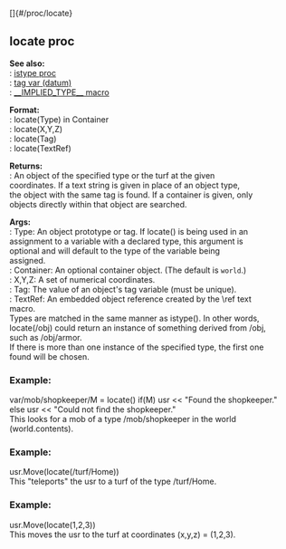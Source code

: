[]{#/proc/locate}    
## locate proc    
**See also:**    
:   [istype proc](/ref/proc/istype.md)    
:   [tag var (datum)](/ref/datum/var/tag.md)    
:   [\_\_IMPLIED_TYPE\_\_ macro](/ref/DM/preprocessor/__IMPLIED_TYPE__.md)    
<!-- -->    
**Format:**    
:   locate(Type) in Container    
:   locate(X,Y,Z)    
:   locate(Tag)    
:   locate(TextRef)    
<!-- -->    
**Returns:**    
:   An object of the specified type or the turf at the given    
    coordinates. If a text string is given in place of an object type,    
    the object with the same tag is found. If a container is given, only    
    objects directly within that object are searched.    
<!-- -->    
**Args:**    
:   Type: An object prototype or tag. If locate() is being used in an    
    assignment to a variable with a declared type, this argument is    
    optional and will default to the type of the variable being    
    assigned.    
:   Container: An optional container object. (The default is `world`.)    
:   X,Y,Z: A set of numerical coordinates.    
:   Tag: The value of an object\'s tag variable (must be unique).    
:   TextRef: An embedded object reference created by the \\ref text    
    macro.    
Types are matched in the same manner as istype(). In other words,    
locate(/obj) could return an instance of something derived from /obj,    
such as /obj/armor.    
If there is more than one instance of the specified type, the first one    
found will be chosen.    
### Example:    
var/mob/shopkeeper/M = locate() if(M) usr \<\< \"Found the shopkeeper.\"    
else usr \<\< \"Could not find the shopkeeper.\"    
This looks for a mob of a type /mob/shopkeeper in the world    
(world.contents).    
### Example:    
usr.Move(locate(/turf/Home))    
This \"teleports\" the usr to a turf of the type /turf/Home.    
### Example:    
usr.Move(locate(1,2,3))    
This moves the usr to the turf at coordinates (x,y,z) = (1,2,3).  